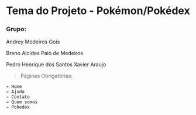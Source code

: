 # Tema do Projeto - Pokémon/Pokédex

### Grupo:

Andrey Medeiros Gois

Breno Alcides Paio de Medeiros

Pedro Henrique dos Santos Xavier Araujo

> Páginas Obrigatórias:

    ➔ Home 
    ➔ Ajuda
    ➔ Contato 
    ➔ Quem somos
    ➔ Pokedex
